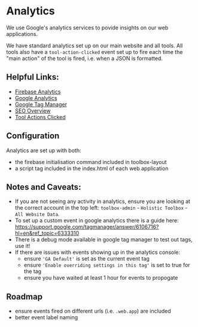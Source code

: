 # Analytics
We use Google's analytics services to povide insights on our web applications.

We have standard analytics set up on our main website and all tools. All tools also have a `tool-action-clicked` event set up to fire each time the "main action" of the tool is fired, i.e. when a JSON is formatted.

## Helpful Links:
- [Firebase Analytics](https://console.firebase.google.com/u/0/project/holistic-toolbox/analytics/app/web:OTBjZmUzYjEtNGI1Yi00MDE0LWFhZTItN2EyZmQ1ZDVkMGZk/overview)
- [Google Analytics](https://analytics.google.com/analytics/web/#/p219696497/reports)
- [Google Tag Manager](https://tagmanager.google.com/#/container/accounts/6000591786/containers/30658965/workspaces/3)
- [SEO Overview](https://search.google.com/search-console?resource_id=sc-domain%3Aholistic-toolbox.com)
- [Tool Actions Clicked](https://analytics.google.com/analytics/web/#/report/content-event-events/a158697610w223179031p211788342/explorer-table.plotKeys=%5B%5D&_r.drilldown=analytics.eventCategory:tool%20click,analytics.eventAction:Click)

## Configuration
Analytics are set up with both:
- the firebase initialisation command included in toolbox-layout
- a script tag included in the index.html of each web application

## Notes and Caveats:
- If you are not seeing any activity in analytics, ensure you are looking at the correct account in the top left: `toolbox-admin` - `Holistic Toolbox` - `All Website Data`.
- To set up a custom event in google analytics there is a guide here: https://support.google.com/tagmanager/answer/6106716?hl=en&ref_topic=6333310
- There is a debug mode available in google tag manager to test out tags, use it!
- If there are issues with events showing up in the analytics console:
	- ensure `'GA Default'` is set as the current event tag
	- ensure `'Enable overriding settings in this tag'` is set to true for the tag
	- ensure you have waited at least 1 hour for events to propogate

## Roadmap
- ensure events fired on different urls (i.e. `.web.app`) are included
- better event label naming